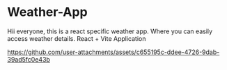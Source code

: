 
# Weather-App
Hii everyone, this is a react specific weather app. Where you can easily access weather details. 
React + Vite Application

https://github.com/user-attachments/assets/c655195c-ddee-4726-9dab-39ad5fc0e43b
